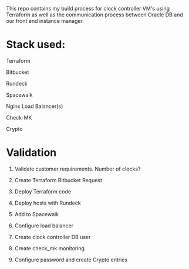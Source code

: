 This repo contains my build process for clock controller VM's using Terraform as well as the communication process between Oracle DB and our front end instance manager.

# Stack used:
Terraform

Bitbucket

Rundeck

Spacewalk

Nginx Load Balancer(s)

Check-MK

Crypto

# Validation

1. Validate customer requirements. Number of clocks?

2. Create Terraform Bitbucket Request

3. Deploy Terraform code

4. Deploy hosts with Rundeck

5. Add to Spacewalk

6. Configure load balancer

7. Create clock controller DB user

8. Create check_mk monitoring

9. Configure password and create Crypto entries

